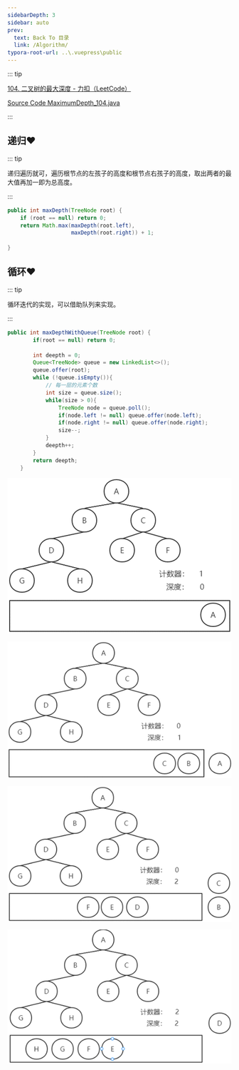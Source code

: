 ```yaml
---
sidebarDepth: 3
sidebar: auto
prev:
  text: Back To 目录
  link: /Algorithm/
typora-root-url: ..\.vuepress\public
---
```




::: tip

[104. 二叉树的最大深度 - 力扣（LeetCode）](https://leetcode.cn/problems/maximum-depth-of-binary-tree/)

[Source Code MaximumDepth_104.java](https://github.com/Q10Viking/learncode/blob/main/algorithm/src/main/java/org/hzz/tree/MaximumDepth_104.java)

:::



## 递归❤️

::: tip

递归遍历就可，遍历根节点的左孩子的高度和根节点右孩子的高度，取出两者的最大值再加一即为总高度。

:::

```java
public int maxDepth(TreeNode root) {
    if (root == null) return 0;
    return Math.max(maxDepth(root.left),
                    maxDepth(root.right)) + 1;

}
```



## 循环❤️

::: tip

循环迭代的实现，可以借助队列来实现。

:::

```java
public int maxDepthWithQueue(TreeNode root) {
        if(root == null) return 0;

        int deepth = 0;
        Queue<TreeNode> queue = new LinkedList<>();
        queue.offer(root);
        while (!queue.isEmpty()){
            // 每一层的元素个数
            int size = queue.size();
            while(size > 0){
                TreeNode node = queue.poll();
                if(node.left != null) queue.offer(node.left);
                if(node.right != null) queue.offer(node.right);
                size--;
            }
            deepth++;
        }
        return deepth;
    }
```

![image-20220814192448285](/images/algorithm/image-20220814192448285.png)

![image-20220814192527335](/images/algorithm/image-20220814192527335.png)

![image-20220814192552366](/images/algorithm/image-20220814192552366.png)

![image-20220814192620785](/images/algorithm/image-20220814192620785.png)